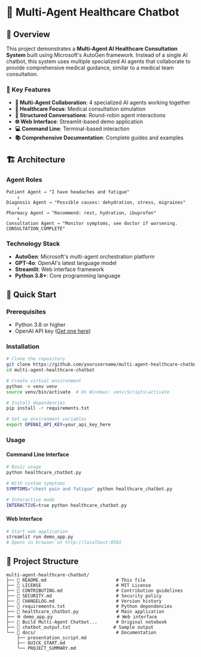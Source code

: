 # 🤖 Multi-Agent Healthcare Chatbot

## 🎯 Overview

This project demonstrates a **Multi-Agent AI Healthcare Consultation System** built using Microsoft's AutoGen framework. Instead of a single AI chatbot, this system uses multiple specialized AI agents that collaborate to provide comprehensive medical guidance, similar to a medical team consultation.

### 🌟 Key Features

- **🤖 Multi-Agent Collaboration**: 4 specialized AI agents working together
- **🏥 Healthcare Focus**: Medical consultation simulation
- **🔄 Structured Conversations**: Round-robin agent interactions
- **🌐 Web Interface**: Streamlit-based demo application
- **💻 Command Line**: Terminal-based interaction
- **📚 Comprehensive Documentation**: Complete guides and examples

## 🏗️ Architecture

### Agent Roles
```
Patient Agent → "I have headaches and fatigue"
    ↓
Diagnosis Agent → "Possible causes: dehydration, stress, migraines"
    ↓
Pharmacy Agent → "Recommend: rest, hydration, ibuprofen"
    ↓
Consultation Agent → "Monitor symptoms, see doctor if worsening. CONSULTATION_COMPLETE"
```

### Technology Stack
- **AutoGen**: Microsoft's multi-agent orchestration platform
- **GPT-4o**: OpenAI's latest language model
- **Streamlit**: Web interface framework
- **Python 3.8+**: Core programming language

## 🚀 Quick Start

### Prerequisites
- Python 3.8 or higher
- OpenAI API key ([Get one here](https://platform.openai.com/account/api-keys))

### Installation
```bash
# Clone the repository
git clone https://github.com/yourusername/multi-agent-healthcare-chatbot.git
cd multi-agent-healthcare-chatbot

# Create virtual environment
python -m venv venv
source venv/bin/activate  # On Windows: venv\Scripts\activate

# Install dependencies
pip install -r requirements.txt

# Set up environment variables
export OPENAI_API_KEY=your_api_key_here
```

### Usage

#### Command Line Interface
```bash
# Basic usage
python healthcare_chatbot.py

# With custom symptoms
SYMPTOMS="chest pain and fatigue" python healthcare_chatbot.py

# Interactive mode
INTERACTIVE=true python healthcare_chatbot.py
```

#### Web Interface
```bash
# Start web application
streamlit run demo_app.py
# Opens in browser at http://localhost:8501
```

## 📁 Project Structure

```
multi-agent-healthcare-chatbot/
├── 📄 README.md                          # This file
├── 📄 LICENSE                            # MIT License
├── 📄 CONTRIBUTING.md                    # Contribution guidelines
├── 📄 SECURITY.md                        # Security policy
├── 📄 CHANGELOG.md                       # Version history
├── 📄 requirements.txt                   # Python dependencies
├── 🐍 healthcare_chatbot.py              # Main application
├── 🌐 demo_app.py                        # Web interface
├── 📓 Build Multi-Agent Chatbot...       # Original notebook
├── 📄 chatbot_output.txt                # Sample output
└── 📁 docs/                              # Documentation
    ├── presentation_script.md
    ├── QUICK_START.md
    └── PROJECT_SUMMARY.md
```
